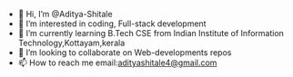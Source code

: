 - 👋 Hi, I’m @Aditya-Shitale
- 👀 I’m interested in coding, Full-stack development
- 🌱 I’m currently learning B.Tech CSE from Indian Institute of Information Technology,Kottayam,kerala
- 💞️ I’m looking to collaborate on Web-developments repos
- 📫 How to reach me email:adityashitale4@gmail.com

<!---
Aditya-Shitale/Aditya-Shitale is a ✨ special ✨ repository because its `README.md` (this file) appears on your GitHub profile.
You can click the Preview link to take a look at your changes.
--->
